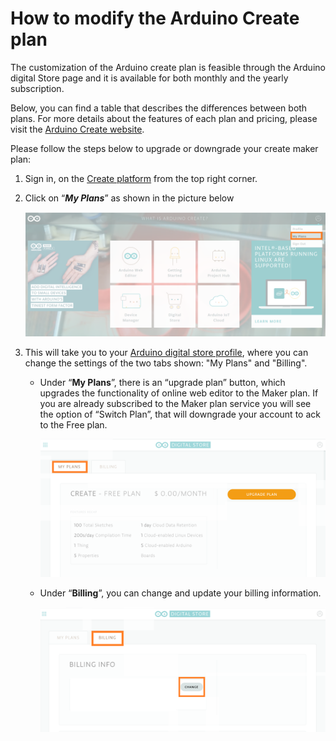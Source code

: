 # How to modify the Arduino Create plan

The customization of the Arduino create plan is feasible through the Arduino digital Store page and it is available for both monthly and the yearly subscription.

Below, you can find a table that describes the differences between both plans. For more details about the features of each plan and pricing, please visit the [Arduino Create website](https://store.arduino.cc/digital/create).

Please follow the steps below to upgrade or downgrade your create maker plan:

1. Sign in, on the [Create platform](create.arduino.cc) from the top right corner.
2. Click on “***My Plans***” as shown in the picture below

   ![Pofile](/assets/img/online/create/modifyCreate1.png)

3. This will take you to your [Arduino digital store profile](https://store.arduino.cc/digital/subscriptions/plans), where you can change the settings of the two tabs shown: "My Plans" and "Billing".
   * Under  “**My Plans**”, there is an “upgrade plan” button, which upgrades the functionality of online web editor to the Maker plan. If you are already subscribed to the Maker plan service you will see the option of “Switch Plan”, that will downgrade your account to ack to the Free plan.

       ![My Plans](/assets/img/online/create/modifyCreate2.png)

   * Under “**Billing**”, you can change and update your billing information.

       ![Billing](/assets/img/online/create/modifyCreate3.png)
